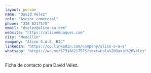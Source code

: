 ```yaml
---
layout: person
name: "David Vélez"
role: "Asesor comercial"
phone: "318 8217575"
email: "dvelez@alico-sa.com"
website: "https://alicoempaques.com"
city: "Medellín"
company: "Alico S.A.S. BIC"
linkedin: "https://co.linkedin.com/company/alico-s-a-s"
whatsapp: "https://wa.me/573188217575?text=Hola%20David%20Vélez"
---
```


Ficha de contacto para David Vélez.